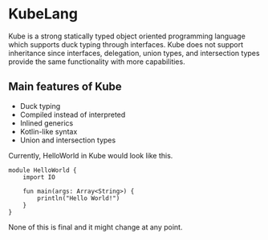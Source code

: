 # KubeLang
Kube is a strong statically typed object oriented programming language which supports duck typing through interfaces.
Kube does not support inheritance since interfaces, delegation, union types, and intersection types provide the same
functionality with more capabilities.

## Main features of Kube
- Duck typing
- Compiled instead of interpreted
- Inlined generics
- Kotlin-like syntax
- Union and intersection types

Currently, HelloWorld in Kube would look like this.

    module HelloWorld {
        import IO
        
        fun main(args: Array<String>) {
            println("Hello World!")
        }
    }

None of this is final and it might change at any point.